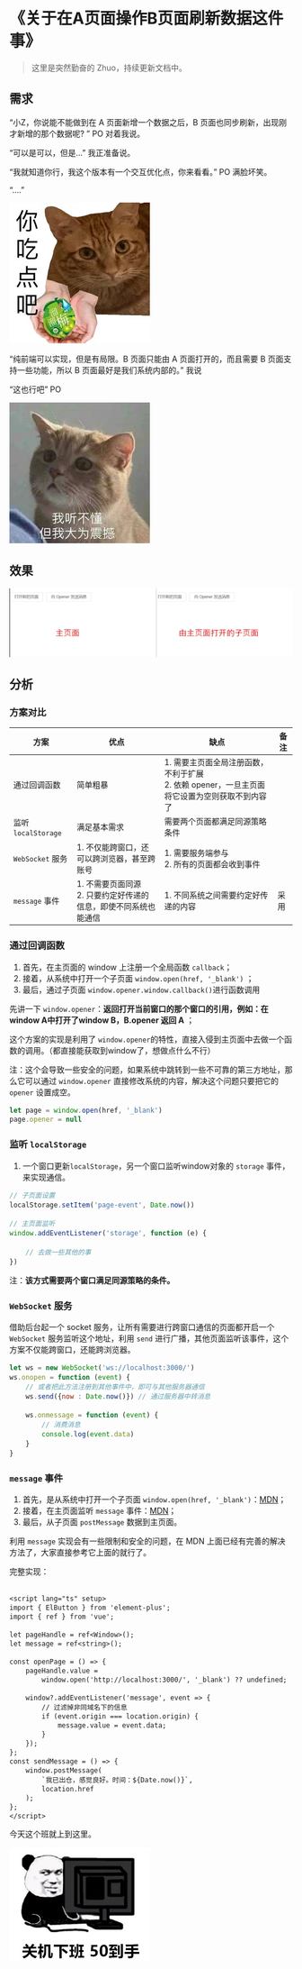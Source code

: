 # 《关于在A页面操作B页面刷新数据这件事》

> 这里是突然勤奋的 Zhuo，持续更新文档中。



## 需求

“小Z，你说能不能做到在 A 页面新增一个数据之后，B 页面也同步刷新，出现刚才新增的那个数据呢? ” PO 对着我说。

“可以是可以，但是...” 我正准备说。

“我就知道你行，我这个版本有一个交互优化点，你来看看。” PO 满脸坏笑。

“....” 

![](./img/meishiba.jpg)

“纯前端可以实现，但是有局限。B 页面只能由 A 页面打开的，而且需要 B 页面支持一些功能，所以 B 页面最好是我们系统内部的。” 我说

“这也行吧” PO

![](./img/budong.jpg)



## 效果

![](./img/message.gif)



## 分析

### 方案对比

| 方案                | 优点                                                         | 缺点                                                         | 备注 |
| ------------------- | ------------------------------------------------------------ | ------------------------------------------------------------ | ---- |
| 通过回调函数        | 简单粗暴                                                     | 1. 需要主页面全局注册函数，不利于扩展<br />2. 依赖 opener，一旦主页面将它设置为空则获取不到内容了 |      |
| 监听 `localStorage` | 满足基本需求                                                 | 需要两个页面都满足同源策略条件                               |      |
| `WebSocket` 服务    | 1. 不仅能跨窗口，还可以跨浏览器，甚至跨账号                  | 1. 需要服务端参与<br />2. 所有的页面都会收到事件             |      |
| `message` 事件      | 1. 不需要页面同源<br />2. 只要约定好传递的信息，即使不同系统也能通信 | 1. 不同系统之间需要约定好传递的内容                          | 采用 |



### 通过回调函数

1. 首先，在主页面的 window 上注册一个全局函数 `callback`；
2. 接着，从系统中打开一个子页面 `window.open(href, '_blank')` ；
3. 最后，通过子页面 `window.opener.window.callback()`进行函数调用

先讲一下 `window.opener`：**返回打开当前窗口的那个窗口的引用，例如：在window A中打开了window B，B.opener 返回 A**  ；

这个方案的实现是利用了 `window.opener`的特性，直接入侵到主页面中去做一个函数的调用。（都直接能获取到window了，想做点什么不行）

注：这个会导致一些安全的问题，如果系统中跳转到一些不可靠的第三方地址，那么它可以通过 `window.opener` 直接修改系统的内容，解决这个问题只要把它的 `opener` 设置成空。

```js
let page = window.open(href, '_blank')
page.opener = null
```



### 监听 `localStorage`

1. 一个窗口更新`localStorage`，另一个窗口监听window对象的 `storage` 事件，来实现通信。

```js
// 子页面设置
localStorage.setItem('page-event', Date.now())

// 主页面监听
window.addEventListener('storage', function (e) {
  
    // 去做一些其他的事
})
```

注：**该方式需要两个窗口满足同源策略的条件。**



### `WebSocket` 服务

借助后台起一个 socket 服务，让所有需要进行跨窗口通信的页面都开启一个 `WebSocket` 服务监听这个地址，利用 `send` 进行广播，其他页面监听该事件，这个方案不仅能跨窗口，还能跨浏览器。

```js
let ws = new WebSocket('ws://localhost:3000/')
ws.onopen = function (event) {
  	// 或者把此方法注册到其他事件中，即可与其他服务器通信
  	ws.send({now : Date.now()}) // 通过服务器中转消息
    
	ws.onmessage = function (event) {
  		// 消费消息
  		console.log(event.data)
	}
}
```



### `message` 事件

1. 首先，是从系统中打开一个子页面 `window.open(href, '_blank')`：[MDN](https://developer.mozilla.org/zh-CN/docs/Web/API/Window/open)；
2. 接着，在主页面监听 `message` 事件：[MDN](https://developer.mozilla.org/zh-CN/docs/Web/API/Window/postMessage#the_dispatched_event)；
3. 最后，从子页面 `postMessage` 数据到主页面。

利用 `message` 实现会有一些限制和安全的问题，在 MDN 上面已经有完善的解决方法了，大家直接参考它上面的就行了。

完整实现：

```vue

<script lang="ts" setup>
import { ElButton } from 'element-plus';
import { ref } from 'vue';

let pageHandle = ref<Window>();
let message = ref<string>();

const openPage = () => {
    pageHandle.value =
        window.open('http://localhost:3000/', '_blank') ?? undefined;

    window?.addEventListener('message', event => {
        // 过滤掉非同域名下的信息
        if (event.origin === location.origin) {
            message.value = event.data;
        }
    });
};
const sendMessage = () => {
    window.postMessage(
        `我已出仓，感觉良好。时间：${Date.now()}`,
        location.href
    );
};
</script>

```



今天这个班就上到这里。

![](./img/guanjixiaban.jpg)

